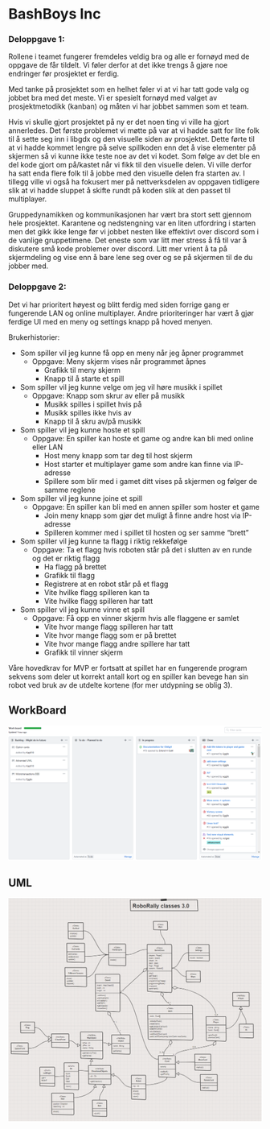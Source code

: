 # BashBoys Inc
### Deloppgave 1:  
Rollene i teamet fungerer fremdeles veldig bra og alle er fornøyd med de oppgave de får tildelt. Vi føler derfor at det ikke trengs å gjøre noe endringer før prosjektet er ferdig.  

Med tanke på prosjektet som en helhet føler vi at vi har tatt gode valg og jobbet bra med det meste. Vi er spesielt fornøyd med valget av prosjektmetodikk (kanban) og måten vi har jobbet sammen som et team. 

Hvis vi skulle gjort prosjektet på ny er det noen ting vi ville ha gjort annerledes. Det første problemet vi møtte på var at vi hadde satt for lite folk til å sette seg inn i libgdx og den visuelle siden av prosjektet. Dette førte til at vi hadde kommet lengre på selve spillkoden enn det å vise elementer på skjermen så vi kunne ikke teste noe av det vi kodet. Som følge av det ble en del kode gjort om på/kastet når vi fikk til den visuelle delen. Vi ville derfor ha satt enda flere folk til å jobbe med den visuelle delen fra starten av. I tillegg ville vi også ha fokusert mer på nettverksdelen av oppgaven tidligere slik at vi hadde sluppet å skifte rundt på koden slik at den passet til multiplayer.

Gruppedynamikken og kommunikasjonen har vært bra stort sett gjennom hele prosjektet. Karantene og nedstengning var en liten utfordring i starten men det gikk ikke lenge før vi jobbet nesten like effektivt over discord som i de vanlige gruppetimene. Det eneste som var litt mer stress å få til var å diskutere små kode problemer over discord. Litt mer vrient å ta på skjermdeling og vise enn å bare lene seg over og se på skjermen til de du jobber med.

### Deloppgave 2: 

Det vi har prioritert høyest og blitt ferdig med siden forrige gang er fungerende LAN og online multiplayer. Andre prioriteringer har vært å gjør ferdige UI med en meny og settings knapp på hoved menyen.

Brukerhistorier: 
* Som spiller vil jeg kunne få opp en meny når jeg åpner programmet
    * Oppgave: Meny skjerm vises når programmet åpnes
        * Grafikk til meny skjerm
        * Knapp til å starte et spill
* Som spiller vil jeg kunne velge om jeg vil høre musikk i spillet
    * Oppgave: Knapp som skrur av eller på musikk
        * Musikk spilles i spillet hvis på
        * Musikk spilles ikke hvis av
        * Knapp til å skru av/på musikk
* Som spiller vil jeg kunne hoste et spill
    * Oppgave: En spiller kan hoste et game og andre kan bli med online eller LAN
        * Host meny knapp som tar deg til host skjerm
        * Host starter et multiplayer game som andre kan finne via IP-adresse
        * Spillere som blir med i gamet ditt vises på skjermen og følger de samme reglene
* Som spiller vil jeg kunne joine et spill
    * Oppgave: En spiller kan bli med en annen spiller som hoster et game
        * Join meny knapp som gjør det muligt å finne andre host via IP-adresse
        * Spilleren kommer med i spillet til hosten og ser samme “brett”
* Som spiller vil jeg kunne ta flagg i riktig rekkefølge
    * Oppgave: Ta et flagg hvis roboten står på det i slutten av en runde og det er riktig flagg
        * Ha flagg på brettet
        * Grafikk til flagg
        * Registrere at en robot står på et flagg
        * Vite hvilke flagg spilleren kan ta
        * Vite hvilke flagg spilleren har tatt
* Som spiller vil jeg kunne vinne et spill
    * Oppgave: Få opp en vinner skjerm hvis alle flaggene er samlet
        * Vite hvor mange flagg spilleren har tatt
        * Vite hvor mange flagg som er på brettet
        * Vite hvor mange flagg andre spillere har tatt
        * Grafikk til vinner skjerm
        
Våre hovedkrav for MVP er fortsatt at spillet har en fungerende program sekvens som deler ut korrekt antall kort og en spiller kan bevege han sin robot ved bruk av de utdelte kortene (for mer utdypning se oblig 3). 

## WorkBoard
![WorkBoard](https://github.com/inf112-v20/BashBoys_Inc/blob/master/Deliverables/WordBoards/WorkBoardOblig4.PNG)

## UML
![Oblig3UML](https://github.com/inf112-v20/BashBoys_Inc/blob/master/Deliverables/UMLs/uml4.png)

